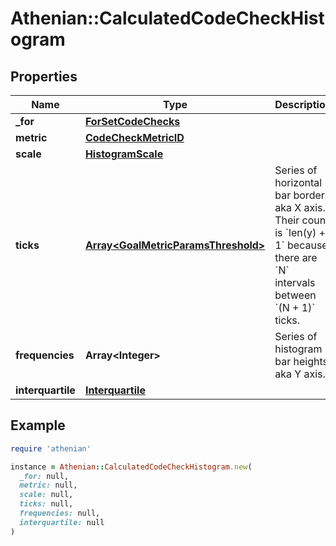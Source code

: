 # Athenian::CalculatedCodeCheckHistogram

## Properties

| Name | Type | Description | Notes |
| ---- | ---- | ----------- | ----- |
| **_for** | [**ForSetCodeChecks**](ForSetCodeChecks.md) |  |  |
| **metric** | [**CodeCheckMetricID**](CodeCheckMetricID.md) |  |  |
| **scale** | [**HistogramScale**](HistogramScale.md) |  |  |
| **ticks** | [**Array&lt;GoalMetricParamsThreshold&gt;**](GoalMetricParamsThreshold.md) | Series of horizontal bar borders aka X axis. Their count is &#x60;len(y) + 1&#x60; because there are &#x60;N&#x60; intervals between &#x60;(N + 1)&#x60; ticks. |  |
| **frequencies** | **Array&lt;Integer&gt;** | Series of histogram bar heights aka Y axis. |  |
| **interquartile** | [**Interquartile**](Interquartile.md) |  |  |

## Example

```ruby
require 'athenian'

instance = Athenian::CalculatedCodeCheckHistogram.new(
  _for: null,
  metric: null,
  scale: null,
  ticks: null,
  frequencies: null,
  interquartile: null
)
```

